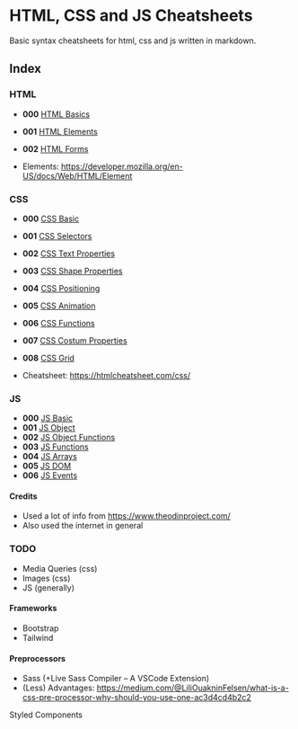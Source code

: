 # HTML, CSS and JS Cheatsheets
Basic syntax cheatsheets for html, css and js written in markdown.

## Index

### HTML

- **000**  [HTML Basics](html_000_basic.md)
- **001**  [HTML Elements](html_001_elements.md)
- **002**  [HTML Forms](html_002_forms.md)

- Elements: https://developer.mozilla.org/en-US/docs/Web/HTML/Element

### CSS

- **000**  [CSS Basic](css_000_basic.md)
- **001**  [CSS Selectors](css_001_selectors.md)
- **002**  [CSS Text Properties](css_002_text_properties.md)
- **003**  [CSS Shape Properties](css_003_shape_properties.md)
- **004**  [CSS Positioning](css_004_positioning.md)
- **005**  [CSS Animation](css_005_animation.md)
- **006**  [CSS Functions](css_006_functions.md)
- **007**  [CSS Costum Properties](css_007_costum_properties.md)
- **008**  [CSS Grid](css_008_grid.md)


- Cheatsheet: https://htmlcheatsheet.com/css/

### JS
- **000**  [JS Basic](js_000_basic.md)
- **001**  [JS Object](js_001_object.md)
- **002**  [JS Object Functions](js_002_object_functions.md)
- **003**  [JS Functions](js_003_functions.md)
- **004**  [JS Arrays](js_004_arrays.md)
- **005**  [JS DOM](js_005_dom.md)
- **006**  [JS Events](js_006_events.md)

#### Credits

- Used a lot of info from https://www.theodinproject.com/
- Also used the internet in general

### TODO
- Media Queries (css)
- Images (css)
- JS (generally)

#### Frameworks
- Bootstrap
- Tailwind

#### Preprocessors
- Sass (+Live Sass Compiler – A VSCode Extension)
- (Less)
Advantages: https://medium.com/@LiliOuakninFelsen/what-is-a-css-pre-processor-why-should-you-use-one-ac3d4cd4b2c2


Styled Components

